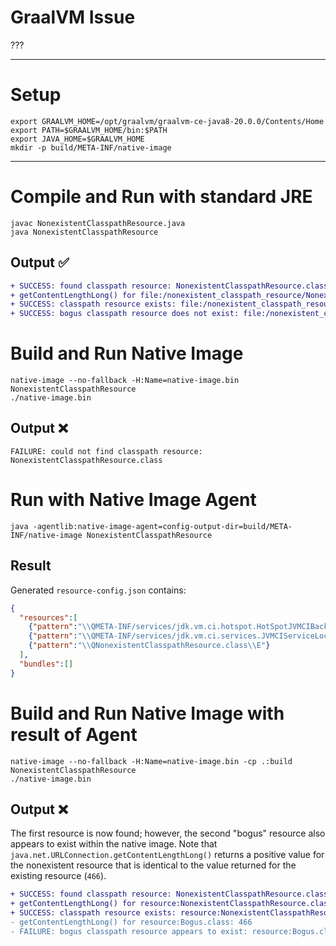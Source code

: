 # GraalVM Issue

???

----

# Setup

```shell
export GRAALVM_HOME=/opt/graalvm/graalvm-ce-java8-20.0.0/Contents/Home
export PATH=$GRAALVM_HOME/bin:$PATH
export JAVA_HOME=$GRAALVM_HOME
mkdir -p build/META-INF/native-image
```

----

# Compile and Run with standard JRE

```shell
javac NonexistentClasspathResource.java
java NonexistentClasspathResource
```

## Output ✅

```diff
+ SUCCESS: found classpath resource: NonexistentClasspathResource.class
+ getContentLengthLong() for file:/nonexistent_classpath_resource/NonexistentClasspathResource.class: 466
+ SUCCESS: classpath resource exists: file:/nonexistent_classpath_resource/NonexistentClasspathResource.class
+ SUCCESS: bogus classpath resource does not exist: file:/nonexistent_classpath_resource/Bogus.class
```

# Build and Run Native Image

```shell
native-image --no-fallback -H:Name=native-image.bin NonexistentClasspathResource
./native-image.bin
```

## Output ❌

```
FAILURE: could not find classpath resource: NonexistentClasspathResource.class
```

# Run with Native Image Agent

```shell
java -agentlib:native-image-agent=config-output-dir=build/META-INF/native-image NonexistentClasspathResource
```

## Result

Generated `resource-config.json` contains:

```json
{
  "resources":[
    {"pattern":"\\QMETA-INF/services/jdk.vm.ci.hotspot.HotSpotJVMCIBackendFactory\\E"}, 
    {"pattern":"\\QMETA-INF/services/jdk.vm.ci.services.JVMCIServiceLocator\\E"}, 
    {"pattern":"\\QNonexistentClasspathResource.class\\E"}
  ],
  "bundles":[]
}
```

# Build and Run Native Image with result of Agent

```shell
native-image --no-fallback -H:Name=native-image.bin -cp .:build NonexistentClasspathResource
./native-image.bin
```

## Output ❌

The first resource is now found; however, the second "bogus" resource also appears
to exist within the native image. Note that `java.net.URLConnection.getContentLengthLong()`
returns a positive value for the nonexistent resource that is identical to the value
returned for the existing resource (`466`).

```diff
+ SUCCESS: found classpath resource: NonexistentClasspathResource.class
+ getContentLengthLong() for resource:NonexistentClasspathResource.class: 466
+ SUCCESS: classpath resource exists: resource:NonexistentClasspathResource.class
- getContentLengthLong() for resource:Bogus.class: 466
- FAILURE: bogus classpath resource appears to exist: resource:Bogus.class
```
